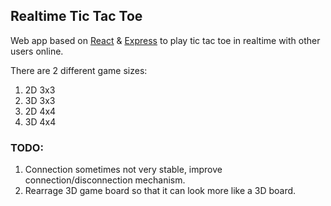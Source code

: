 ## Realtime Tic Tac Toe

Web app based on [React](https://reactjs.org/) & [Express](https://expressjs.com/) to play tic tac toe in realtime with other users online. 

There are 2 different game sizes:
1. 2D 3x3
2. 3D 3x3
3. 2D 4x4
4. 3D 4x4

### TODO:

1. Connection sometimes not very stable, improve connection/disconnection mechanism.
2. Rearrage 3D game board so that it can look more like a 3D board.
